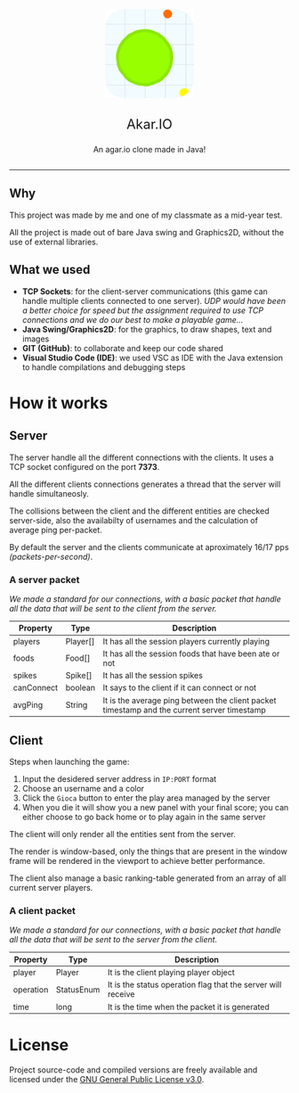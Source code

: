 <div style="display: flex; flex-direction: column; align-items: center; gap: 2rem; padding: 0;">
  <img style="width: 10rem" src="src/client/imgs/logo.png">
  <div style="display: flex; flex-direction: column; align-items: center; gap: 0.5rem;">
    <p style="margin: 0; font-size: 24px; ">Akar.IO</p>
    <p>An agar.io clone made in Java!</p>
  </div>
</div>

---

## Why
This project was made by me and one of my classmate as a mid-year test.

All the project is made out of bare Java swing and Graphics2D, without the use of external libraries.

## What we used
- **TCP Sockets**: for the client-server communications (this game can handle multiple clients connected to one server). *UDP would have been a better choice for speed but the assignment required to use TCP connections and we do our best to make a playable game...*
- **Java Swing/Graphics2D**: for the graphics, to draw shapes, text and images
- **GIT (GitHub)**: to collaborate and keep our code shared
- **Visual Studio Code (IDE)**: we used VSC as IDE with the Java extension to handle compilations and debugging steps

# How it works

## Server
The server handle all the different connections with the clients. It uses a TCP socket configured on the port **7373**.

All the different clients connections generates a thread that the server will handle simultaneosly.

The collisions between the client and the different entities are checked server-side, also the availabilty of usernames and the calculation of average ping per-packet.

By default the server and the clients communicate at aproximately 16/17 pps *(packets-per-second)*.

### **A server packet**
*We made a standard for our connections, with a basic packet that handle all the data that will be sent to the client from the server.*

| Property   | Type     | Description                                                                                 |
| ---------- | -------- | ------------------------------------------------------------------------------------------- |
| players    | Player[] | It has all the session players currently playing                                            |
| foods      | Food[]   | It has all the session foods that have been ate or not                                      |
| spikes     | Spike[]  | It has all the session spikes                                                               |
| canConnect | boolean  | It says to the client if it can connect or not                                              |
| avgPing    | String   | It is the average ping between the client packet timestamp and the current server timestamp |


## Client
Steps when launching the game:
1. Input the desidered server address in `IP:PORT` format
2. Choose an username and a color
3. Click the `Gioca` button to enter the play area managed by the server
4. When you die it will show you a new panel with your final score; you can either choose to go back home or to play again in the same server

The client will only render all the entities sent from the server.

The render is window-based, only the things that are present in the window frame will be rendered in the viewport to achieve better performance.

The client also manage a basic ranking-table generated from an array of all current server players.

### **A client packet**
*We made a standard for our connections, with a basic packet that handle all the data that will be sent to the server from the client.*

| Property  | Type       | Description                                                  |
| --------- | ---------- | ------------------------------------------------------------ |
| player    | Player     | It is the client playing player object                       |
| operation | StatusEnum | It is the status operation flag that the server will receive |
| time      | long       | It is the time when the packet it is generated               |

# License
Project source-code and compiled versions are freely available and licensed under the [GNU General Public License v3.0](LICENSE).